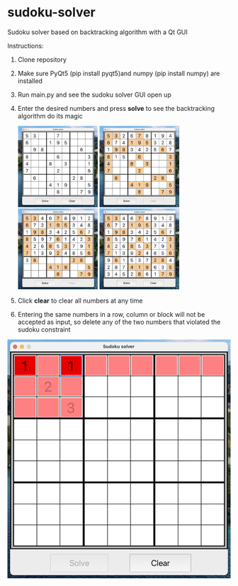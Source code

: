 # sudoku-solver
Sudoku solver based on backtracking algorithm with a Qt GUI

Instructions:

1. Clone repository
2. Make sure PyQt5 (pip install pyqt5)and numpy (pip install numpy) are installed
3. Run main.py and see the sudoku solver GUI open up
4. Enter the desired numbers and press **solve** to see the backtracking algorithm do its magic

    <img src="/images_for_readme/IMG1.png" alt="IMG1" width="180"/>

    <img src="/images_for_readme/IMG2.png" alt="IMG2" width="180"/>

    <img src="/images_for_readme/IMG3.png" alt="IMG3" width="180"/>

    <img src="/images_for_readme/IMG4.png" alt="IMG4" width="180"/>

5. Click **clear** to clear all numbers at any time
6. Entering the same numbers in a row, column or block will not be accepted as input, so delete any of the two numbers that violated the sudoku constraint

<img src="/images_for_readme/IMG5.png" alt="IMG5" width="600"/>
